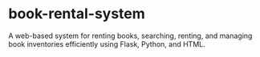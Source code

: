 # book-rental-system
A web-based system for renting books, searching, renting, and managing book inventories efficiently using Flask, Python, and HTML.
